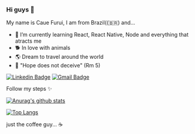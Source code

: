 ### Hi guys 👋

My name is Caue Furui, I am from Brazil((🇧🇷) and...

- 🚀 I’m currently learning React, React Native, Node and everything that atracts me
- 🐕 In love with animals
- 🌎 Dream to travel around the world
- 🙏 "Hope does not deceive" (Rm 5)


[![Linkedin Badge](https://img.shields.io/badge/-LinkedIn-blue?style=flat-square&logo=Linkedin&logoColor=white&link=https://www.linkedin.com/in/leandro-souza-b0196387/)](https://www.linkedin.com/in/CaueFurui/)
[![Gmail Badge](https://img.shields.io/badge/-cauefurui@gmail.com-6633cc?style=flat-square&logo=Gmail&logoColor=white&link=mailto:cauefurui@gmail.com)](mailto:cauefurui@gmail.com)

Follow my steps :sparkles:

[![Anurag's github stats](https://github-readme-stats.vercel.app/api?username=cauefurui&theme=tokyonight)](https://github.com/cauefurui/github-readme-stats)

[![Top Langs](https://github-readme-stats.vercel.app/api/top-langs/?username=cauefurui&layout=compact)](https://github.com/cauefurui/github-readme-stats)

just the coffee guy... ☕
